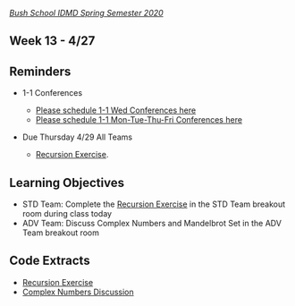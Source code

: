 [_Bush School IDMD Spring Semester 2020_](https://chandrunarayan.github.io/idmd/)

## Week 13 - 4/27

## Reminders
* 1-1 Conferences
    *    [Please schedule 1-1 Wed Conferences here](https://calendly.com/chandru-narayan/conf_wed_idmd_a_block)
    *    [Please schedule 1-1 Mon-Tue-Thu-Fri Conferences here](https://calendly.com/chandru-narayan/conf_wed_idmd_a_block)

* Due Thursday 4/29 All Teams
    * [Recursion Exercise](../week12/code/recursion). 

## Learning Objectives
* STD Team: Complete the [Recursion Exercise](../week12/code/recursion) in the STD Team breakout room during class today
* ADV Team: Discuss Complex Numbers and Mandelbrot Set in the ADV Team breakout room

## Code Extracts
* [Recursion Exercise](../week12/code/recursion)
* [Complex Numbers Discussion](code/complexnum)





